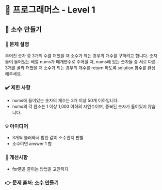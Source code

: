 # 🔔 프로그래머스 - Level 1
## 📑 소수 만들기
### 📌 문제 설명
주어진 숫자 중 3개의 수를 더했을 때 소수가 되는 경우의 개수를 구하려고 합니다. 
숫자들이 들어있는 배열 nums가 매개변수로 주어질 때, 
nums에 있는 숫자들 중 서로 다른 3개를 골라 더했을 때 소수가 되는 경우의 개수를 return 하도록 solution 함수를 완성해주세요.

### ✔️ 제한 사항
- nums에 들어있는 숫자의 개수는 3개 이상 50개 이하입니다.
- nums의 각 원소는 1 이상 1,000 이하의 자연수이며, 중복된 숫자가 들어있지 않습니다.

### 💡 아이디어
- 3개씩 불러와서 합한 값이 소수인지 판별 
- 소수이면 answer 1 합 

### 💬 개선사항
- for문을 줄이는 방법을 고안하자 

### 👉 문제 출처: [소수 만들기](https://programmers.co.kr/learn/courses/30/lessons/12977)


